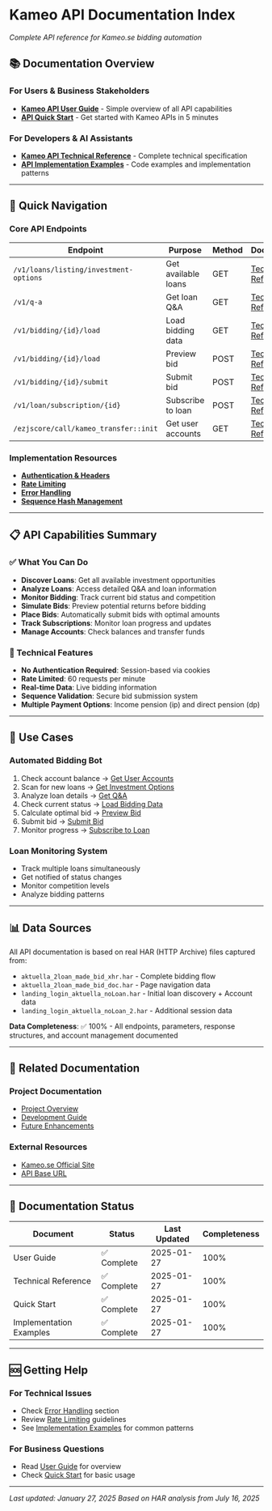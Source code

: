 # Kameo API Documentation Index
*Complete API reference for Kameo.se bidding automation*

## 📚 Documentation Overview

### For Users & Business Stakeholders
- **[Kameo API User Guide](kameo_api_user_guide.md)** - Simple overview of all API capabilities
- **[API Quick Start](kameo_api_quickstart.md)** - Get started with Kameo APIs in 5 minutes

### For Developers & AI Assistants  
- **[Kameo API Technical Reference](kameo_api_technical_reference.md)** - Complete technical specification
- **[API Implementation Examples](kameo_api_examples.md)** - Code examples and implementation patterns

---

## 🚀 Quick Navigation

### Core API Endpoints
| Endpoint | Purpose | Method | Documentation |
|----------|---------|--------|---------------|
| `/v1/loans/listing/investment-options` | Get available loans | GET | [Technical Reference](kameo_api_technical_reference.md#1-get-investment-options) |
| `/v1/q-a` | Get loan Q&A | GET | [Technical Reference](kameo_api_technical_reference.md#2-get-qa-for-loan) |
| `/v1/bidding/{id}/load` | Load bidding data | GET | [Technical Reference](kameo_api_technical_reference.md#3-load-bidding-data) |
| `/v1/bidding/{id}/load` | Preview bid | POST | [Technical Reference](kameo_api_technical_reference.md#4-preview-bid-simulation) |
| `/v1/bidding/{id}/submit` | Submit bid | POST | [Technical Reference](kameo_api_technical_reference.md#5-submit-bid) |
| `/v1/loan/subscription/{id}` | Subscribe to loan | POST | [Technical Reference](kameo_api_technical_reference.md#6-subscribe-to-loan) |
| `/ezjscore/call/kameo_transfer::init` | Get user accounts | GET | [Technical Reference](kameo_api_technical_reference.md#7-get-user-accounts--transfer-data) |

### Implementation Resources
- **[Authentication & Headers](kameo_api_technical_reference.md#authentication--headers)**
- **[Rate Limiting](kameo_api_technical_reference.md#rate-limiting)**
- **[Error Handling](kameo_api_technical_reference.md#error-handling)**
- **[Sequence Hash Management](kameo_api_technical_reference.md#sequence-hash-management)**

---

## 📋 API Capabilities Summary

### ✅ What You Can Do
- **Discover Loans**: Get all available investment opportunities
- **Analyze Loans**: Access detailed Q&A and loan information  
- **Monitor Bidding**: Track current bid status and competition
- **Simulate Bids**: Preview potential returns before bidding
- **Place Bids**: Automatically submit bids with optimal amounts
- **Track Subscriptions**: Monitor loan progress and updates
- **Manage Accounts**: Check balances and transfer funds

### 🔧 Technical Features
- **No Authentication Required**: Session-based via cookies
- **Rate Limited**: 60 requests per minute
- **Real-time Data**: Live bidding information
- **Sequence Validation**: Secure bid submission system
- **Multiple Payment Options**: Income pension (ip) and direct pension (dp)

---

## 🎯 Use Cases

### Automated Bidding Bot
1. Check account balance → [Get User Accounts](kameo_api_technical_reference.md#7-get-user-accounts--transfer-data)
2. Scan for new loans → [Get Investment Options](kameo_api_technical_reference.md#1-get-investment-options)
3. Analyze loan details → [Get Q&A](kameo_api_technical_reference.md#2-get-qa-for-loan)
4. Check current status → [Load Bidding Data](kameo_api_technical_reference.md#3-load-bidding-data)
5. Calculate optimal bid → [Preview Bid](kameo_api_technical_reference.md#4-preview-bid-simulation)
6. Submit bid → [Submit Bid](kameo_api_technical_reference.md#5-submit-bid)
7. Monitor progress → [Subscribe to Loan](kameo_api_technical_reference.md#6-subscribe-to-loan)

### Loan Monitoring System
- Track multiple loans simultaneously
- Get notified of status changes
- Monitor competition levels
- Analyze bidding patterns

---

## 📊 Data Sources

All API documentation is based on real HAR (HTTP Archive) files captured from:
- `aktuella_2loan_made_bid_xhr.har` - Complete bidding flow
- `aktuella_2loan_made_bid_doc.har` - Page navigation data
- `landing_login_aktuella_noLoan.har` - Initial loan discovery + Account data
- `landing_login_aktuella_noLoan_2.har` - Additional session data

**Data Completeness**: ✅ 100% - All endpoints, parameters, response structures, and account management documented

---

## 🔗 Related Documentation

### Project Documentation
- [Project Overview](../README.md)
- [Development Guide](../developer_guide.md)
- [Future Enhancements](../future_enhancements.md)

### External Resources
- [Kameo.se Official Site](https://www.kameo.se)
- [API Base URL](https://api.kameo.se/v1/)

---

## 📝 Documentation Status

| Document | Status | Last Updated | Completeness |
|----------|--------|--------------|--------------|
| User Guide | ✅ Complete | 2025-01-27 | 100% |
| Technical Reference | ✅ Complete | 2025-01-27 | 100% |
| Quick Start | ✅ Complete | 2025-01-27 | 100% |
| Implementation Examples | ✅ Complete | 2025-01-27 | 100% |

---

## 🆘 Getting Help

### For Technical Issues
- Check [Error Handling](kameo_api_technical_reference.md#error-handling) section
- Review [Rate Limiting](kameo_api_technical_reference.md#rate-limiting) guidelines
- See [Implementation Examples](kameo_api_examples.md) for common patterns

### For Business Questions
- Read [User Guide](kameo_api_user_guide.md) for overview
- Check [Quick Start](kameo_api_quickstart.md) for basic usage

---

*Last updated: January 27, 2025*
*Based on HAR analysis from July 16, 2025* 